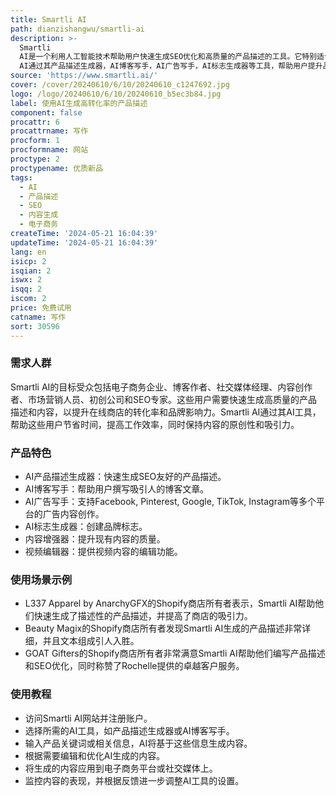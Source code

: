 ```yaml
---
title: Smartli AI
path: dianzishangwu/smartli-ai
description: >-
  Smartli
  AI是一个利用人工智能技术帮助用户快速生成SEO优化和高质量的产品描述的工具。它特别适合需要大量产品描述内容的电子商务业务，博客作者，社交媒体经理，内容创作者，市场营销人员，初创公司和SEO专家。Smartli
  AI通过其产品描述生成器，AI博客写手，AI广告写手，AI标志生成器等工具，帮助用户提升品牌可见性和参与度，同时最大化营销影响力和转化率。
source: 'https://www.smartli.ai/'
cover: /cover/20240610/6/10/20240610_c1247692.jpg
logo: /logo/20240610/6/10/20240610_b5ec3b84.jpg
label: 使用AI生成高转化率的产品描述
component: false
procattr: 6
procattrname: 写作
procform: 1
procformname: 网站
proctype: 2
proctypename: 优质新品
tags:
  - AI
  - 产品描述
  - SEO
  - 内容生成
  - 电子商务
createTime: '2024-05-21 16:04:39'
updateTime: '2024-05-21 16:04:39'
lang: en
isicp: 2
isqian: 2
iswx: 2
isqq: 2
iscom: 2
price: 免费试用
catname: 写作
sort: 30596
---
```




### 需求人群
Smartli AI的目标受众包括电子商务企业、博客作者、社交媒体经理、内容创作者、市场营销人员、初创公司和SEO专家。这些用户需要快速生成高质量的产品描述和内容，以提升在线商店的转化率和品牌影响力。Smartli AI通过其AI工具，帮助这些用户节省时间，提高工作效率，同时保持内容的原创性和吸引力。

### 产品特色
* AI产品描述生成器：快速生成SEO友好的产品描述。
* AI博客写手：帮助用户撰写吸引人的博客文章。
* AI广告写手：支持Facebook, Pinterest, Google, TikTok, Instagram等多个平台的广告内容创作。
* AI标志生成器：创建品牌标志。
* 内容增强器：提升现有内容的质量。
* 视频编辑器：提供视频内容的编辑功能。

### 使用场景示例
* L337 Apparel by AnarchyGFX的Shopify商店所有者表示，Smartli AI帮助他们快速生成了描述性的产品描述，并提高了商店的吸引力。
* Beauty Magix的Shopify商店所有者发现Smartli AI生成的产品描述非常详细，并且文本组成引人入胜。
* GOAT Gifters的Shopify商店所有者非常满意Smartli AI帮助他们编写产品描述和SEO优化，同时称赞了Rochelle提供的卓越客户服务。

### 使用教程
* 访问Smartli AI网站并注册账户。
* 选择所需的AI工具，如产品描述生成器或AI博客写手。
* 输入产品关键词或相关信息，AI将基于这些信息生成内容。
* 根据需要编辑和优化AI生成的内容。
* 将生成的内容应用到电子商务平台或社交媒体上。
* 监控内容的表现，并根据反馈进一步调整AI工具的设置。

  
